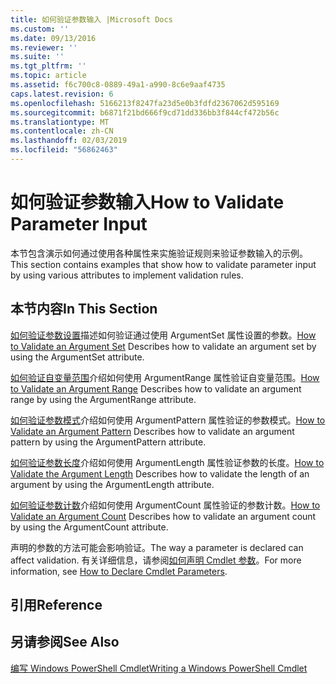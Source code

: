 ```yaml
---
title: 如何验证参数输入 |Microsoft Docs
ms.custom: ''
ms.date: 09/13/2016
ms.reviewer: ''
ms.suite: ''
ms.tgt_pltfrm: ''
ms.topic: article
ms.assetid: f6c700c8-0889-49a1-a990-8c6e9aaf4735
caps.latest.revision: 6
ms.openlocfilehash: 5166213f8247fa23d5e0b3fdfd2367062d595169
ms.sourcegitcommit: b6871f21bd666f9cd71dd336bb3f844cf472b56c
ms.translationtype: MT
ms.contentlocale: zh-CN
ms.lasthandoff: 02/03/2019
ms.locfileid: "56862463"
---
```

# <a name="how-to-validate-parameter-input"></a><span data-ttu-id="2ac70-102">如何验证参数输入</span><span class="sxs-lookup"><span data-stu-id="2ac70-102">How to Validate Parameter Input</span></span>

<span data-ttu-id="2ac70-103">本节包含演示如何通过使用各种属性来实施验证规则来验证参数输入的示例。</span><span class="sxs-lookup"><span data-stu-id="2ac70-103">This section contains examples that show how to validate parameter input by using various attributes to implement validation rules.</span></span>

## <a name="in-this-section"></a><span data-ttu-id="2ac70-104">本节内容</span><span class="sxs-lookup"><span data-stu-id="2ac70-104">In This Section</span></span>

<span data-ttu-id="2ac70-105">[如何验证参数设置](./how-to-validate-an-argument-set.md)描述如何验证通过使用 ArgumentSet 属性设置的参数。</span><span class="sxs-lookup"><span data-stu-id="2ac70-105">[How to Validate an Argument Set](./how-to-validate-an-argument-set.md) Describes how to validate an argument set by using the ArgumentSet attribute.</span></span>

<span data-ttu-id="2ac70-106">[如何验证自变量范围](./how-to-validate-an-argument-range.md)介绍如何使用 ArgumentRange 属性验证自变量范围。</span><span class="sxs-lookup"><span data-stu-id="2ac70-106">[How to Validate an Argument Range](./how-to-validate-an-argument-range.md) Describes how to validate an argument range by using the ArgumentRange attribute.</span></span>

<span data-ttu-id="2ac70-107">[如何验证参数模式](./how-to-validate-an-argument-pattern.md)介绍如何使用 ArgumentPattern 属性验证的参数模式。</span><span class="sxs-lookup"><span data-stu-id="2ac70-107">[How to Validate an Argument Pattern](./how-to-validate-an-argument-pattern.md) Describes how to validate an argument pattern by using the ArgumentPattern attribute.</span></span>

<span data-ttu-id="2ac70-108">[如何验证参数长度](./how-to-validate-the-argument-length.md)介绍如何使用 ArgumentLength 属性验证参数的长度。</span><span class="sxs-lookup"><span data-stu-id="2ac70-108">[How to Validate the Argument Length](./how-to-validate-the-argument-length.md) Describes how to validate the length of an argument by using the ArgumentLength attribute.</span></span>

<span data-ttu-id="2ac70-109">[如何验证参数计数](./how-to-validate-an-argument-count.md)介绍如何使用 ArgumentCount 属性验证的参数计数。</span><span class="sxs-lookup"><span data-stu-id="2ac70-109">[How to Validate an Argument Count](./how-to-validate-an-argument-count.md) Describes how to validate an argument count by using the ArgumentCount attribute.</span></span>

<span data-ttu-id="2ac70-110">声明的参数的方法可能会影响验证。</span><span class="sxs-lookup"><span data-stu-id="2ac70-110">The way a parameter is declared can affect validation.</span></span> <span data-ttu-id="2ac70-111">有关详细信息，请参阅[如何声明 Cmdlet 参数](./how-to-declare-cmdlet-parameters.md)。</span><span class="sxs-lookup"><span data-stu-id="2ac70-111">For more information, see [How to Declare Cmdlet Parameters](./how-to-declare-cmdlet-parameters.md).</span></span>

## <a name="reference"></a><span data-ttu-id="2ac70-112">引用</span><span class="sxs-lookup"><span data-stu-id="2ac70-112">Reference</span></span>

## <a name="see-also"></a><span data-ttu-id="2ac70-113">另请参阅</span><span class="sxs-lookup"><span data-stu-id="2ac70-113">See Also</span></span>

[<span data-ttu-id="2ac70-114">编写 Windows PowerShell Cmdlet</span><span class="sxs-lookup"><span data-stu-id="2ac70-114">Writing a Windows PowerShell Cmdlet</span></span>](./writing-a-windows-powershell-cmdlet.md)
